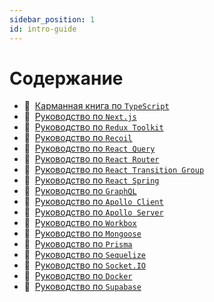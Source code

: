 ```yaml
---
sidebar_position: 1
id: intro-guide
---
```


# Содержание

- :page_with_curl:&nbsp;&nbsp;[Карманная книга по `TypeScript`](./ts)
- :page_with_curl:&nbsp;&nbsp;[Руководство по `Next.js`](./next)
- :page_with_curl:&nbsp;&nbsp;[Руководство по `Redux Toolkit`](./redux-toolkit)
- :page_with_curl:&nbsp;&nbsp;[Руководство по `Recoil`](./recoil)
- :page_with_curl:&nbsp;&nbsp;[Руководство по `React Query`](./react-query)
- :page_with_curl:&nbsp;&nbsp;[Руководство по `React Router`](./react-router)
- :page_with_curl:&nbsp;&nbsp;[Руководство по `React Transition Group`](./react-transition-group)
- :page_with_curl:&nbsp;&nbsp;[Руководство по `React Spring`](./react-spring)
- :page_with_curl:&nbsp;&nbsp;[Руководство по `GraphQL`](./graphql)
- :page_with_curl:&nbsp;&nbsp;[Руководство по `Apollo Client`](./apollo/client)
- :page_with_curl:&nbsp;&nbsp;[Руководство по `Apollo Server`](./apollo/server)
- :page_with_curl:&nbsp;&nbsp;[Руководство по `Workbox`](./wb)
- :page_with_curl:&nbsp;&nbsp;[Руководство по `Mongoose`](./mongoose)
- :page_with_curl:&nbsp;&nbsp;[Руководство по `Prisma`](./prisma)
- :page_with_curl:&nbsp;&nbsp;[Руководство по `Sequelize`](./sequelize)
- :page_with_curl:&nbsp;&nbsp;[Руководство по `Socket.IO`](./socket/index)
- :page_with_curl:&nbsp;&nbsp;[Руководство по `Docker`](./guide/docker)
- :page_with_curl:&nbsp;&nbsp;[Руководство по `Supabase`](./supabase)
